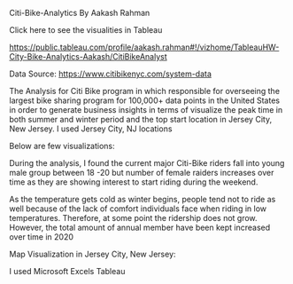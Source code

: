 Citi-Bike-Analytics
By
Aakash Rahman

 
Click here to see the visualities in Tableau

https://public.tableau.com/profile/aakash.rahman#!/vizhome/TableauHW-City-Bike-Analytics-Aakash/CitiBikeAnalyst
 
Data Source: https://www.citibikenyc.com/system-data

The Analysis for Citi Bike program in which responsible for overseeing the largest bike sharing program for 100,000+ data points in the United States in order to generate business insights in terms of visualize the peak time in both summer and winter period and the top start location in Jersey City, New Jersey. 
I used Jersey City, NJ locations

Below are few visualizations:
 	 


 	 
	

During the analysis, I found the current major Citi-Bike riders fall into young male group between 18 -20 but number of female raiders increases over time as they are showing interest to start riding during the weekend.
 	 

As the temperature gets cold as winter begins, people tend not to ride as well because of the lack of comfort individuals face when riding in low temperatures. Therefore, at some point the ridership does not grow. However, the total amount of annual member have been kept increased over time in 2020

 	 

Map Visualization in Jersey City, New Jersey:

 	 

I used
Microsoft Excels
Tableau


